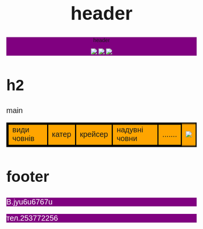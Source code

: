 <html>
<head>
    <title>html</title>
</head>
<body style="font-family: sans-serif">
    <h1 style="font-size:50px;text-align:center;">header</h1>
    <header style="background-color:purple;">
        <p>header</p>
   <img src="https://static6.depositphotos.com/1053932/550/i/600/depositphotos_5509397-stock-photo-mallorca-puerto-portals-port-marina.jpg">
   <img src="https://ua.depositphotos.com/27820373/stock-photo-motor-yacht.html">
   <img src="https://st2.depositphotos.com/1302629/8591/i/600/depositphotos_85916040-stock-photo-luxury-yacht-in-marina.jpg">
    </header>
    <main>
        <h2 style="font-size:40px;">h2</h2>
        <p style="font-size:20px;">main</p>
        <table style="border:3px solid black;background-color:orange;font-size:20px">
            <tr>
                <td style="border:3px solid black">види човнів</td>
                <td style="border:3px solid black">катер</td>
                <td style="border:3px solid black">крейсер</td>
                <td style="border:3px solid black">надувні човни</td>
                <td style="border:3px solid black">.......</td>
                <td><img src="https://ua.depositphotos.com/32490783/stock-photo-white-ship-in-the-port.html"></td>
                </tr>
        </table>
    </main>
    <h2 style="font-size:40px;">footer</h2>
    <footer>
     <p style="font-size:20px;background-color:purple;color:white;211111111111111111113">B.jyu6u6767u </p>
     <p style="font-size:20px;background-color:purple;color:white">тел.253772256</p>
    </footer>
</body>
</html>
